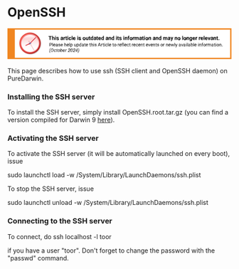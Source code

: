 OpenSSH
=======

![This article is outdated and its information and may no longer relevant.](/img/notice/article-oudated-oct2024.svg)


This page describes how to use ssh (SSH client and OpenSSH daemon) on PureDarwin.

### Installing the SSH server
To install the SSH server, simply install OpenSSH.root.tar.gz (you can find a version compiled for Darwin 9 [here](http://src.macosforge.org/Roots/9A581/OpenSSH.root.tar.gz)).
### Activating the SSH server
To activate the SSH server (it will be automatically launched on every boot), issue

sudo launchctl load -w /System/Library/LaunchDaemons/ssh.plist 


To stop the SSH server, issue

sudo launchctl unload -w /System/Library/LaunchDaemons/ssh.plist 
### Connecting to the SSH server
To connect, do
ssh localhost -l toor


if you have a user "toor". Don't forget to change the password with the "passwd" command.
